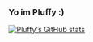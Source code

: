 ### Yo im Pluffy :)

[![Pluffy's GitHub stats](https://github-readme-stats.vercel.app/api?username=PluffyDev)](https://github.com/PluffyDev/github-readme-stats)
